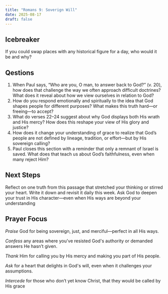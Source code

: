 ```yaml
---
title: "Romans 9: Soverign Will"
date: 2025-08-17
draft: false
---
```


## Icebreaker
If you could swap places with any historical figure for a day, who would it be
and why?

## Qestions
1. When Paul says,
“Who are you, O man, to answer back to God?” (v. 20), how
does that challenge the way we often approach difficult doctrines? What
does it reveal about how we view ourselves in relation to God?
2. How do you respond emotionally and spiritually to the idea that God shapes
people for different purposes? What makes this truth hard—or freeing—to
accept?
3. What do verses 22–24 suggest about why God displays both His wrath and
His mercy? How does this reshape your view of His glory and justice?
4. How does it change your understanding of grace to realize that God’s people
are not defined by lineage, tradition, or effort—but by His sovereign calling?
5. Paul closes this section with a reminder that only a remnant of Israel is saved.
What does that teach us about God’s faithfulness, even when many reject
Him?

## Next Steps
Reflect on one truth from this passage
that stretched your thinking or stirred
your heart. Write it down and revisit it
daily this week. Ask God to deepen your
trust in His character—even when His
ways are beyond your understanding

## Prayer Focus
_Praise_ God for being sovereign, just, and
merciful—perfect in all His ways.

_Confess_ any areas where you've resisted God's
authority or demanded answers He hasn’t
given.

_Thank_ Him for calling you by His mercy and
making you part of His people.

_Ask_ for a heart that delights in God's will, even
when it challenges your assumptions.

_Intercede_ for those who don’t yet know Christ,
that they would be called by His grace
